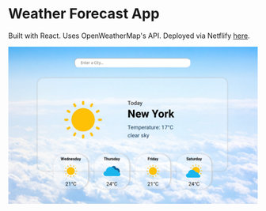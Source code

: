# Weather Forecast App

Built with React. Uses OpenWeatherMap's API. Deployed via Netflify [here]().

![screenshot of the app](https://github.com/edivya/weather/blob/master/src/images/screenshot.png)
